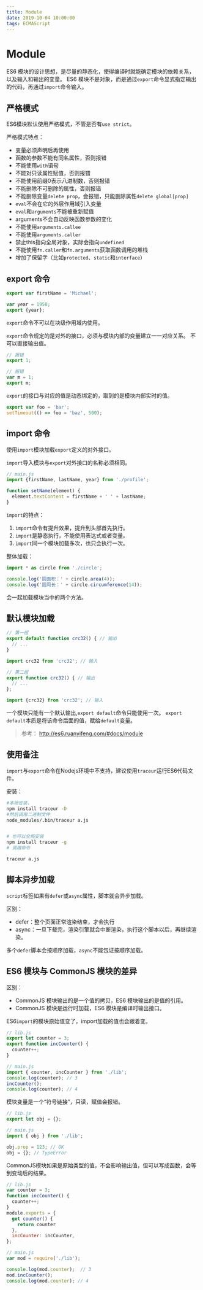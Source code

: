 ```yaml
---
title: Module
date: 2019-10-04 10:00:00
tags: ECMAScript
---
```


# Module

ES6 模块的设计思想，是尽量的静态化，使得编译时就能确定模块的依赖关系，以及输入和输出的变量。
ES6 模块不是对象，而是通过`export`命令显式指定输出的代码，再通过`import`命令输入。

## 严格模式

ES6模块默认使用严格模式，不管是否有`use strict`。

严格模式特点：

- 变量必须声明后再使用
- 函数的参数不能有同名属性，否则报错
- 不能使用`with`语句
- 不能对只读属性赋值，否则报错
- 不能使用前缀0表示八进制数，否则报错
- 不能删除不可删除的属性，否则报错
- 不能删除变量`delete prop`，会报错，只能删除属性`delete global[prop]`
- `eval`不会在它的外层作用域引入变量
- `eval`和`arguments`不能被重新赋值
- arguments不会自动反映函数参数的变化
- 不能使用`arguments.callee`
- 不能使用`arguments.caller`
- 禁止this指向全局对象，实际会指向`undefined`
- 不能使用`fn.caller`和`fn.arguments`获取函数调用的堆栈
- 增加了保留字（比如`protected`、`static`和`interface`）

## export 命令

```js
export var firstName = 'Michael';

var year = 1958;
export {year};
```

`export`命令不可以在块级作用域内使用。

`export`命令规定的是对外的接口，必须与模块内部的变量建立一一对应关系。
不可以直接输出值。

```js
// 报错
export 1;

// 报错
var m = 1;
export m;
```

`export`的接口与对应的值是动态绑定的，取到的是模块内部实时的值。

```js
export var foo = 'bar';
setTimeout(() => foo = 'baz', 500);
```

## import 命令

使用`import`模块加载`export`定义的对外接口。

`import`导入模块与`export`对外接口的名称必须相同。

```js
// main.js
import {firstName, lastName, year} from './profile';

function setName(element) {
  element.textContent = firstName + ' ' + lastName;
}
```

`import`的特点：

1. `import`命令有提升效果，提升到头部首先执行。
2. `import`是静态执行，不能使用表达式或者变量。
3. `import`同一个模块加载多次，也只会执行一次。

整体加载：

```js
import * as circle from './circle';

console.log('圆面积：' + circle.area(4));
console.log('圆周长：' + circle.circumference(14));
```

会一起加载模块当中的两个方法。

## 默认模块加载

```js
// 第一组
export default function crc32() { // 输出
  // ...
}

import crc32 from 'crc32'; // 输入

// 第二组
export function crc32() { // 输出
  // ...
};

import {crc32} from 'crc32'; // 输入
```

一个模块只能有一个默认输出,`export default`命令只能使用一次。
`export default`本质是将该命令后面的值，赋给`default`变量。

> 参考：
>  http://es6.ruanyifeng.com/#docs/module

## 使用备注

`import`与`export`命令在Nodejs环境中不支持，建议使用`traceur`运行ES6代码文件。

安装：

```bash
#本地安装，
npm install traceur -D
#然后调用二进制文件
node_modules/.bin/traceur a.js


# 也可以全局安装
npm install traceur -g
# 调用命令

traceur a.js
```

## 脚本异步加载

`script`标签如果有`defer`或`async`属性，脚本就会异步加载。

区别：

- defer：整个页面正常渲染结束，才会执行
- async：一旦下载完，渲染引擎就会中断渲染，执行这个脚本以后，再继续渲染。

多个`defer`脚本会按顺序加载，`async`不能包证按顺序加载。

## ES6 模块与 CommonJS 模块的差异

区别：

- CommonJS 模块输出的是一个值的拷贝，ES6 模块输出的是值的引用。
- CommonJS 模块是运行时加载，ES6 模块是编译时输出接口。

ES6`import`的模块原始值变了，import加载的值也会跟着变。

```js
// lib.js
export let counter = 3;
export function incCounter() {
  counter++;
}

// main.js
import { counter, incCounter } from './lib';
console.log(counter); // 3
incCounter();
console.log(counter); // 4
```

模块变量是一个“符号链接”，只读，赋值会报错。

```js
// lib.js
export let obj = {};

// main.js
import { obj } from './lib';

obj.prop = 123; // OK
obj = {}; // TypeError
```

CommonJS模块如果是原始类型的值，不会影响输出值，但可以写成函数，会等到变动后的结果。

```js
// lib.js
var counter = 3;
function incCounter() {
  counter++;
}
module.exports = {
  get counter() {
    return counter
  },
  incCounter: incCounter,
};

// main.js
var mod = require('./lib');

console.log(mod.counter);  // 3
mod.incCounter();
console.log(mod.counter); // 4
```